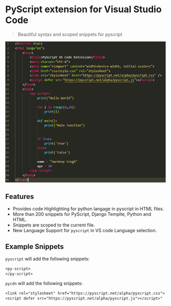 # PyScript extension for Visual Studio Code

> Beautiful syntax and scoped snippets for pyscript

![Syntax with PyScript](images/ss1.png)


## Features
- Provides code Highlighting for python langage in pyscript in HTML files.
- More than 200 snippets for PyScript, Django Templte, Python and HTML.
- Snippets are scoped to the current file.
- New Language Support for `pyscript` in VS code Language selection.


## Example Snippets
`pyscript` will add the following snippets:
```
<py-script>
</py-script>
```

`pycdn` will add the following snippets:
```
<link rel="stylesheet" href="https://pyscript.net/alpha/pyscript.css">
<script defer src="https://pyscript.net/alpha/pyscript.js"></script>"
```




